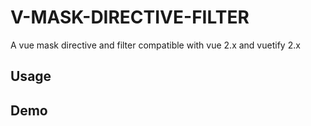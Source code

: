 # V-MASK-DIRECTIVE-FILTER

A vue mask directive and filter compatible with vue 2.x and vuetify 2.x

## Usage

## Demo
